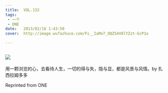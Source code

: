 ```yaml
---
title:	VOL.132
tags:
 - 一个
 - ONE
date:	2013/02/16 1:43:50
cover:	http://image.wufazhuce.com/Fs__IaMo7_OQZ54V8lYZzt-GcP1o

---
```

![](http://image.wufazhuce.com/Fs__IaMo7_OQZ54V8lYZzt-GcP1o)
---

用一颗浏览的心，去看待人生，一切的得与失，隐与显，都是风景与风情。by 扎西拉姆多多
 
Reprinted from ONE
